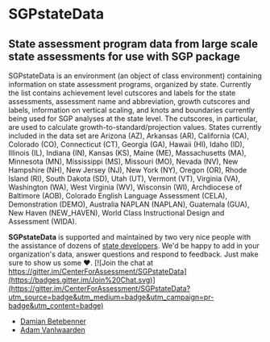 SGPstateData
============

State assessment program data from large scale state assessments for use with SGP package
-----------------------------------------------------------------------------------------

SGPstateData is an environment (an object of class environment) containing information on state assessment programs, organized by state. Currently the list contains achievement level 
cutscores and labels for the state assessments, assessment name and abbreviation, growth cutscores and labels, information on vertical scaling, and knots and boundaries currently being 
used for SGP analyses at the state level. The cutscores, in particular, are used to calculate growth-to-standard/projection values. States currently included in the data set are 
Arizona (AZ), Arkansas (AR), California (CA), Colorado (CO), Connecticut (CT), Georgia (GA), Hawaii (HI), Idaho (ID), Illinois (IL), Indiana (IN), Kansas (KS), Maine (ME), 
Massachusetts (MA), Minnesota (MN), Mississippi (MS), Missouri (MO), Nevada (NV), New Hampshire (NH), New Jersey (NJ), New York (NY), Oregon (OR), Rhode Island (RI), 
South Dakota (SD), Utah (UT), Vermont (VT), Virginia (VA), Washington (WA), West Virginia (WV), Wisconsin (WI), Archdiocese of Baltimore (AOB), 
Colorado English Language Assessment (CELA), Demonstration (DEMO), Australia NAPLAN (NAPLAN), Guatemala (GUA), New Haven (NEW\_HAVEN), World Class Instructional Design and Assessment (WIDA).

**SGPstateData** is supported and maintained by two very nice people with the assistance of dozens of [state developers](http://cran.r-project.org/web/packages/SGP/). We'd be happy
to add in your organization's data, answer questions and respond to feedback. Just make sure to show us some :heart:. [![Join the chat at https://gitter.im/CenterForAssessment/SGPstateData](https://badges.gitter.im/Join%20Chat.svg)](https://gitter.im/CenterForAssessment/SGPstateData?utm_source=badge&utm_medium=badge&utm_campaign=pr-badge&utm_content=badge)

* [Damian Betebenner](https://github.com/dbetebenner)
* [Adam VanIwaarden](https://github.com/adamvi)
